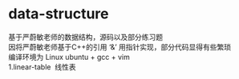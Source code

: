 # data-structure
基于严蔚敏老师的数据结构，源码以及部分练习题</br>
因将严蔚敏老师基于C++的引用 ‘&’ 用指针实现，部分代码显得有些繁琐</br>
编译环境为 Linux ubuntu + gcc + vim </br>
    1.linear-table  线性表</br>
